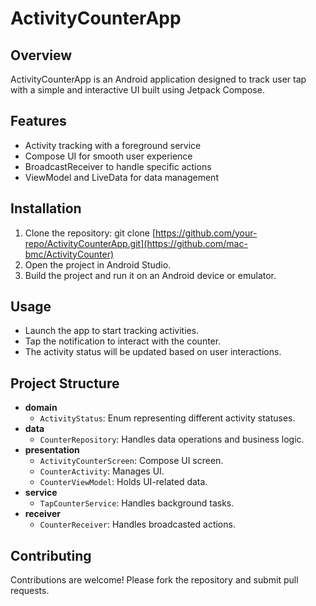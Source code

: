 # ActivityCounterApp

## Overview
ActivityCounterApp is an Android application designed to track user tap with a simple and interactive UI built using Jetpack Compose.

## Features
- Activity tracking with a foreground service
- Compose UI for smooth user experience
- BroadcastReceiver to handle specific actions
- ViewModel and LiveData for data management

## Installation
1. Clone the repository:
    git clone [https://github.com/your-repo/ActivityCounterApp.git](https://github.com/mac-bmc/ActivityCounter)
2. Open the project in Android Studio.
3. Build the project and run it on an Android device or emulator.

## Usage
- Launch the app to start tracking activities.
- Tap the notification to interact with the counter.
- The activity status will be updated based on user interactions.

## Project Structure
- **domain**
    - `ActivityStatus`: Enum representing different activity statuses.
- **data**
    - `CounterRepository`: Handles data operations and business logic.
- **presentation**
    - `ActivityCounterScreen`: Compose UI screen.
    - `CounterActivity`: Manages UI.
    - `CounterViewModel`: Holds UI-related data.
- **service**
    - `TapCounterService`: Handles background tasks.
- **receiver**
    - `CounterReceiver`: Handles broadcasted actions.

## Contributing
Contributions are welcome! Please fork the repository and submit pull requests.

